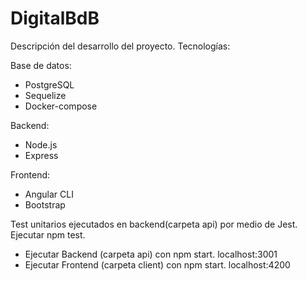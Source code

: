# DigitalBdB

Descripción del desarrollo del proyecto. Tecnologías:

Base de datos: 
- PostgreSQL
- Sequelize
- Docker-compose

Backend:
- Node.js
- Express

Frontend:
- Angular CLI
- Bootstrap

Test unitarios ejecutados en backend(carpeta api) por medio de Jest. Ejecutar npm test.

- Ejecutar Backend (carpeta api) con npm start. localhost:3001
- Ejecutar Frontend (carpeta client) con npm start. localhost:4200